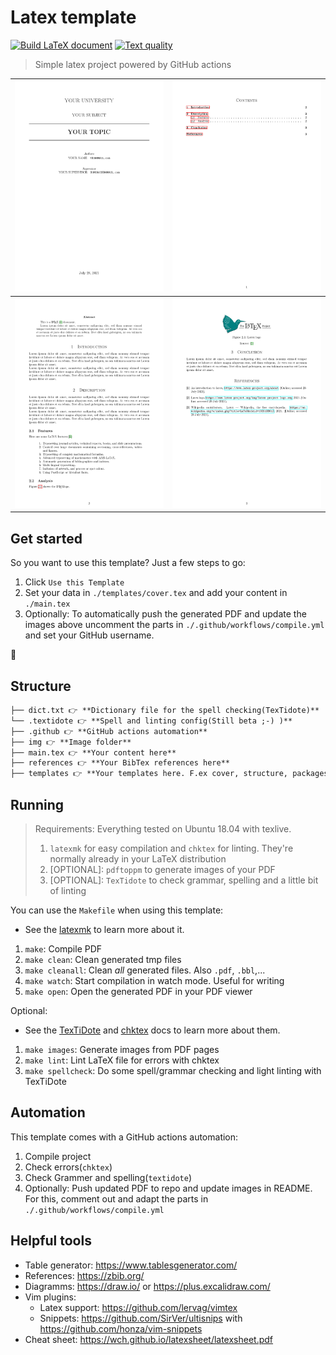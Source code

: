 # Latex template

[![Build LaTeX document](https://github.com/daniel-vera-g/latex-template/actions/workflows/compile.yml/badge.svg)](https://github.com/daniel-vera-g/latex-template/actions/workflows/compile.yml)
[![Text quality](https://github.com/daniel-vera-g/latex-template/actions/workflows/form.yml/badge.svg)](https://github.com/daniel-vera-g/latex-template/actions/workflows/form.yml)

> Simple latex project powered by GitHub actions

| <img src="./img/main-1.png" alt="PDF output" width="300px"/> | <img src="./img/main-2.png" alt="PDF output" width="300px"/> |
| ------------------------------------------------------------ | ------------------------------------------------------------ |
| <img src="./img/main-3.png" alt="PDF output" width="300px"/> | <img src="./img/main-4.png" alt="PDF output" width="300px"/> |

## Get started

So you want to use this template? Just a few steps to go:

1. Click `Use this Template`
2. Set your data in `./templates/cover.tex` and add your content in `./main.tex`
3. Optionally: To automatically push the generated PDF and update the images above uncomment the parts in
   `./.github/workflows/compile.yml` and set your GitHub username.

🚀

## Structure

```markdown
├── dict.txt 👉 **Dictionary file for the spell checking(TexTidote)**
└── .textidote 👉 **Spell and linting config(Still beta ;-) )**
├── .github 👉 **GitHub actions automation**
├── img 👉 **Image folder**
├── main.tex 👉 **Your content here**
├── references 👉 **Your BibTex references here**
├── templates 👉 **Your templates here. F.ex cover, structure, packages,...**
```

## Running

> Requirements:
> Everything tested on Ubuntu 18.04 with texlive.
>
> 1. `latexmk` for easy compilation and `chktex` for linting. They're normally already in your LaTeX distribution
> 2. [OPTIONAL]: `pdftoppm` to generate images of your PDF
> 3. [OPTIONAL]: `TexTidote` to check grammar, spelling and a little bit of linting

You can use the `Makefile` when using this template:

- See the [latexmk](https://mg.readthedocs.io/latexmk.html) to learn more about it.

1. `make`: Compile PDF
2. `make clean`: Clean generated tmp files
3. `make cleanall`: Clean _all_ generated files. Also `.pdf`, `.bbl`,...
4. `make watch`: Start compilation in watch mode. Useful for writing
5. `make open`: Open the generated PDF in your PDF viewer

Optional:

- See the [TexTiDote](https://github.com/sylvainhalle/textidote) and [chktex](https://www.nongnu.org/chktex/ChkTeX.pdf) docs to learn more about them.

1. `make images`: Generate images from PDF pages
2. `make lint`: Lint LaTeX file for errors with chktex
3. `make spellcheck`: Do some spell/grammar checking and light linting with TexTiDote

## Automation

This template comes with a GitHub actions automation:

1. Compile project
2. Check errors(`chktex`)
3. Check Grammer and spelling(`textidote`)
4. Optionally: Push updated PDF to repo and update images in README. For this, comment out and adapt the parts in
   `./.github/workflows/compile.yml`

## Helpful tools

- Table generator: <https://www.tablesgenerator.com/>
- References: <https://zbib.org/>
- Diagramms: <https://draw.io/> or <https://plus.excalidraw.com/>
- Vim plugins:
  - Latex support: <https://github.com/lervag/vimtex>
  - Snippets: <https://github.com/SirVer/ultisnips> with <https://github.com/honza/vim-snippets>
- Cheat sheet: <https://wch.github.io/latexsheet/latexsheet.pdf>
